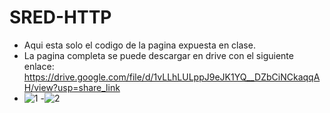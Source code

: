 # SRED-HTTP
- Aqui esta solo el codigo de la pagina expuesta en clase.
- La pagina completa se puede descargar en drive con el siguiente enlace: https://drive.google.com/file/d/1vLLhLULppJ9eJK1YQ__DZbCiNCkaqqAH/view?usp=share_link
- ![1](https://user-images.githubusercontent.com/87449379/204146357-eaf3c285-79dd-4a68-b1e3-2700c8429065.png)
-![2](https://user-images.githubusercontent.com/87449379/204146362-418181eb-5e3b-4eec-be17-e1cb04178226.png)
